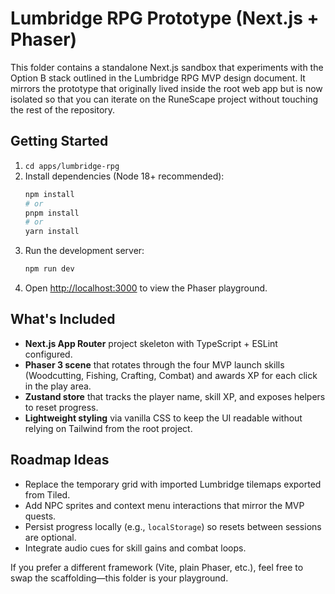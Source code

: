 # Lumbridge RPG Prototype (Next.js + Phaser)

This folder contains a standalone Next.js sandbox that experiments with the Option B stack outlined in the Lumbridge RPG MVP design
 document. It mirrors the prototype that originally lived inside the root web app but is now isolated so that you can iterate on
 the RuneScape project without touching the rest of the repository.

## Getting Started

1. `cd apps/lumbridge-rpg`
2. Install dependencies (Node 18+ recommended):
   ```bash
   npm install
   # or
   pnpm install
   # or
   yarn install
   ```
3. Run the development server:
   ```bash
   npm run dev
   ```
4. Open [http://localhost:3000](http://localhost:3000) to view the Phaser playground.

## What's Included

- **Next.js App Router** project skeleton with TypeScript + ESLint configured.
- **Phaser 3 scene** that rotates through the four MVP launch skills (Woodcutting, Fishing, Crafting, Combat) and awards XP for
  each click in the play area.
- **Zustand store** that tracks the player name, skill XP, and exposes helpers to reset progress.
- **Lightweight styling** via vanilla CSS to keep the UI readable without relying on Tailwind from the root project.

## Roadmap Ideas

- Replace the temporary grid with imported Lumbridge tilemaps exported from Tiled.
- Add NPC sprites and context menu interactions that mirror the MVP quests.
- Persist progress locally (e.g., `localStorage`) so resets between sessions are optional.
- Integrate audio cues for skill gains and combat loops.

If you prefer a different framework (Vite, plain Phaser, etc.), feel free to swap the scaffolding—this folder is your playground.
